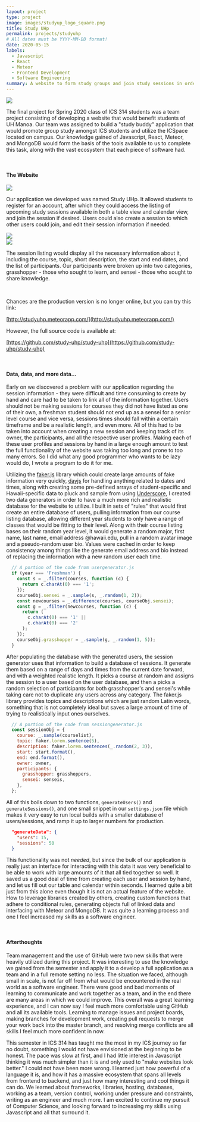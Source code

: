 ```yaml
---
layout: project
type: project
image: images/studyup_logo_square.png
title: Study UHp
permalink: projects/studyuhp
# All dates must be YYYY-MM-DD format!
date: 2020-05-15
labels:
  - Javascript
  - React
  - Meteor
  - Frontend Development
  - Software Engineering
summary: A website to form study groups and join study sessions in order to foster collaborative learning amongst ICS students.
---
```


<img class="ui medium left floated image" src="../images/studyup_logo_square.png">

The final project for Spring 2020 class of ICS 314 students was a team project consisting of developing a website that would benefit students of UH Manoa. Our team was assigned to build a "study buddy" application that would promote group study amongst ICS students and utilize the ICSpace located on campus. Our knowledge gained of Javascript, React, Meteor, and MongoDB would form the basis of the tools available to us to complete this task, along with the vast ecosystem that each piece of software had.

<br>

#### The Website

<img class="ui large image centered" src="../images/m3_session.png">

Our application we developed was named Study UHp. It allowed students to register for an account, after which they could access the listing of upcoming study sessions available in both a table view and calendar view, and join the session if desired. Users could also create a session to which other users could join, and edit their session information if needed.

<img class="ui large image centered" src="../images/m3_calendar.png">

<br>

<img class="ui medium right floated image" src="../images/joinedsession.png">

The session listing would display all the necessary information about it, including the course, topic, short description, the start and end dates, and the list of participants. Our participants were broken up into two categories, grasshopper - those who sought to learn, and sensei - those who sought to share knowledge.

<br>

Chances are the production version is no longer online, but you can try this link:

[http://studyuhp.meteorapp.com/](http://studyuhp.meteorapp.com/)

However, the full source code is available at:

[https://github.com/study-uhp/study-uhp](https://github.com/study-uhp/study-uhp)

<br>

#### Data, data, and more data...

Early on we discovered a problem with our application regarding the session information - they were difficult and time consuming to create by hand and care had to be taken to link all of the information together. Users should not be making sessions for courses they did not have listed as one of their own, a freshman student should not end up as a sensei for a senior level course and vice versa, sessions times should fall within a certain timeframe and be a realistic length, and even more. All of this had to be taken into account when creating a new session and keeping track of its owner, the participants, and all the respective user profiles. Making each of these user profiles and sessions by hand in a large enough amount to test the full functionality of the website was taking too long and prone to too many errors. So I did what any good programmer who wants to be lazy would do, I wrote a program to do it for me.

Utilizing the [faker.js](https://github.com/marak/Faker.js/) library which could create large amounts of fake information very quickly, [dayjs](https://github.com/iamkun/dayjs) for handling anything related to dates and times, along with creating some pre-defined arrays of student-specific and Hawaii-specific data to pluck and sample from using [Underscore](https://github.com/jashkenas/underscore), I created two data generators in order to have a much more rich and realistic database for the website to utilize. I built in sets of "rules" that would first create an entire database of users, pulling information from our course listing database, allowing different year students to only have a range of classes that would be fitting to their level. Along with their course listing bases on their random year level, it would generate a random major, first name, last name, email address @hawaii.edu, pull in a random avatar image and a pseudo-random user bio. Values were cached in order to keep consistency among things like the generate email address and bio instead of replacing the information with a new random user each time.

```javascript
  // A portion of the code from usergenerator.js
  if (year === 'Freshman') {
    const s = _.filter(courses, function (c) {
      return c.charAt(0) === '1';
    });
    courseObj.sensei = _.sample(s, _.random(1, 2));
    const newcourses = _.difference(courses, courseObj.sensei);
    const g = _.filter(newcourses, function (c) {
      return (
        c.charAt(0) === '1' ||
        c.charAt(0) === '2'
      );
    });
    courseObj.grasshopper = _.sample(g, _.random(1, 5));
  }
```



After populating the database with the generated users, the session generator uses that information to build a database of sessions. It generate them based on a range of days and times from the current date forward, and with a weighted realistic length. It picks a course at random and assigns the session to a user based on the user database, and then a picks a random selection of participants for both grasshopper's and sensei's while taking care not to duplicate any users across any category. The faker.js library provides topics and descriptions which are just random Latin words, something that is not completely ideal but saves a large amount of time of trying to realistically input ones ourselves.

```javascript
  // A portion of the code from sessiongenerator.js
  const sessionObj = {
    course: _.sample(courselist),
    topic: faker.lorem.sentence(5),
    description: faker.lorem.sentences(_.random(2, 3)),
    start: start.format(),
    end: end.format(),
    owner: owner,
    participants: {
      grasshopper: grasshoppers,
      sensei: senseis,
    },
  };
```



All of this boils down to two functions, `generateUsers()` and `generateSessions()`, and one small snippet in our `settings.json` file which makes it very easy to run local builds with a smaller database of users/sessions, and ramp it up to larger numbers for production.

```json
  "generateData": {
    "users": 15,
    "sessions": 50
  }
```



This functionality was not *needed*, but since the bulk of our application is really just an interface for interacting with this data it was very beneficial to be able to work with large amounts of it that all tied together so well. It saved us a good deal of time from creating each user and session by hand, and let us fill out our table and calendar within seconds. I learned quite a bit just from this alone even though it is not an actual feature of the website. How to leverage libraries created by others, creating custom functions that adhere to conditional rules, generating objects full of linked data and interfacing with Meteor and MongoDB. It was quite a learning process and one I feel increased my skills as a software engineer.

<br>

#### Afterthoughts

Team management and the use of GitHub were two new skills that were heavily utilized during this project. It was interesting to use the knowledge we gained from the semester and apply it to a develop a full application as a team and in a full remote setting no less. The situation we faced, although small in scale, is not far off from what would be encountered in the real world as a software engineer. There were good and bad moments of learning to communicate and work together as a team, and in the end there are many areas in which we could improve. This overall was a great learning experience, and I can now say I feel much more comfortable using GitHub and all its available tools. Learning to manage issues and project boards, making branches for development work, creating pull requests to merge your work back into the master branch, and resolving merge conflicts are all skills I feel much more confident in now.



This semester in ICS 314 has taught me the most in my ICS journey so far no doubt, something I would not have envisioned at the beginning to be honest. The pace was slow at first, and I had little interest in Javascript thinking it was much simpler than it is and only used to "make websites look better." I could not have been more wrong. I learned just how powerful of a language it is, and how it has a massive ecosystem that spans all levels from frontend to backend, and just how many interesting and cool things it can do. We learned about frameworks, libraries, hosting, databases, working as a team, version control, working under pressure and constraints, writing as an engineer and much more. I am excited to continue my pursuit of Computer Science, and looking forward to increasing my skills using Javascript and all that surround it.



































